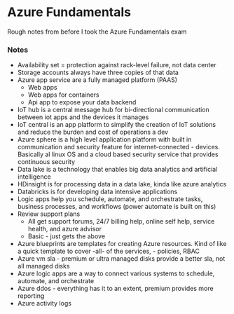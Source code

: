 # Azure Fundamentals
Rough notes from before I took the Azure Fundamentals exam
### Notes
- Availability set = protection against rack-level failure, not data center
- Storage accounts always have three copies of that data
- Azure app service are a fully managed platform (PAAS)
    - Web apps
    - Web apps for containers
    - Api app to expose your data backend
- IoT hub is a central message hub for bi-directional communication between iot apps and the devices it manages
- IoT central is an app platform to simplify the creation of IoT solutions and reduce the burden and cost of operations a dev
- Azure sphere is a high level application platform with built in communication and security feature for internet-connected - devices. Basically al linux OS and a cloud based security service that provides continuous security
- Data lake is a technology that enables big data analytics and artificial intelligence
- HDinsight is for processing data in a data lake, kinda like azure analytics
- Databricks is for developing data intensive applications
- Logic apps help you schedule, automate, and orchestrate tasks, business processes, and workflows (power automate is built on this)
- Review support plans
    - All get support forums, 24/7 billing help, online self help, service health, and azure advisor
    - Basic - just gets the above
- Azure blueprints are templates for creating Azure resources. Kind of like a quick template to cover -all- of the services, - policies, RBAC
- Azure vm sla - premium or ultra managed disks provide a better sla, not all managed disks 
- Azure logic apps are a way to connect various systems to schedule, automate, and orchestrate
- Azure ddos - everything has it to an extent, premium provides more reporting
- Azure activity logs